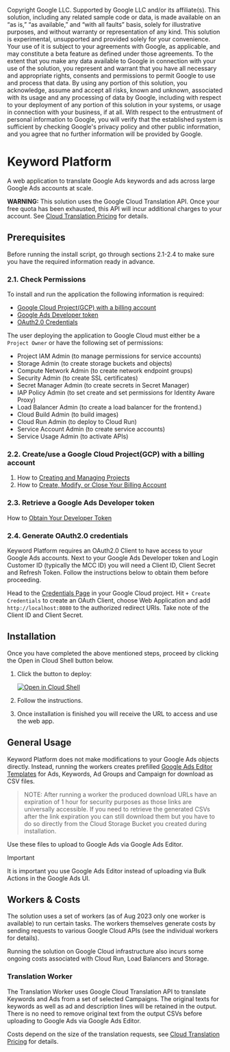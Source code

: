 Copyright Google LLC. Supported by Google LLC and/or its affiliate(s). This
solution, including any related sample code or data, is made available on an
“as is,” “as available,” and “with all faults” basis, solely for illustrative
purposes, and without warranty or representation of any kind. This solution is
experimental, unsupported and provided solely for your convenience. Your use of
it is subject to your agreements with Google, as applicable, and may constitute
a beta feature as defined under those agreements.  To the extent that you make
any data available to Google in connection with your use of the solution, you
represent and warrant that you have all necessary and appropriate rights,
consents and permissions to permit Google to use and process that data. By using
any portion of this solution, you acknowledge, assume and accept all risks,
known and unknown, associated with its usage and any processing of data by
Google, including with respect to your deployment of any portion of this
solution in your systems, or usage in connection with your business, if at all.
With respect to the entrustment of personal information to Google, you will
verify that the established system is sufficient by checking Google's privacy
policy and other public information, and you agree that no further information
will be provided by Google.

# Keyword Platform

A web application to translate Google Ads keywords and ads across large Google
Ads accounts at scale.

__WARNING:__ This solution uses the Google Cloud Translation API. Once your free
quota has been exhausted, this API will incur additional charges to your
account. See [Cloud Translation Pricing](https://cloud.google.com/translate/pricing)
for details.

## Prerequisites
Before running the install script, go through sections 2.1-2.4 to make sure you
have the required information ready in advance.

### 2.1. Check Permissions

To install and run the application the following information is required:

*   [Google Cloud Project(GCP) with a billing account](#22-createuse-a-google-cloud-projectgcp-with-a-billing-account)
*   [Google Ads Developer token](#23-retrieve-a-google-ads-developer-token)
*   [OAuth2.0 Credentials](#24-generate-oauth20-credentials)

The user deploying the application to Google Cloud must either be a
`Project Owner` or have the following set of permissions:

*   Project IAM Admin (to manage permissions for service accounts)
*   Storage Admin (to create storage buckets and objects)
*   Compute Network Admin (to create network endpoint groups)
*   Security Admin (to create SSL certificates)
*   Secret Manager Admin (to create secrets in Secret Manager)
*   IAP Policy Admin (to set create and set permissions for Identity Aware Proxy)
*   Load Balancer Admin (to create a load balancer for the frontend.)
*   Cloud Build Admin (to build images)
*   Cloud Run Admin (to deploy to Cloud Run)
*   Service Account Admin (to create service accounts)
*   Service Usage Admin (to activate APIs)


### 2.2. Create/use a Google Cloud Project(GCP) with a billing account

1.  How to [Creating and Managing Projects][create_gcp]
2.  How to [Create, Modify, or Close Your Billing Account][billing_gcp]

[create_gcp]: https://cloud.google.com/resource-manager/docs/creating-managing-projects
[billing_gcp]: https://cloud.google.com/billing/docs/how-to/manage-billing-account

### 2.3. Retrieve a Google Ads Developer token

How to [Obtain Your Developer Token][obtain_dev_token]

[obtain_dev_token]: https://developers.google.com/google-ads/api/docs/first-call/dev-token

### 2.4. Generate OAuth2.0 credentials

Keyword Platform requires an OAuth2.0 Client to have access to your Google
Ads accounts. Next to your Google Ads Developer token and Login Customer ID
(typically the MCC ID) you will need a Client ID, Client Secret and Refresh
Token. Follow the instructions below to obtain them before proceeding.

Head to the [Credentials Page](https://console.cloud.google.com/apis/credentials)
in your Google Cloud project. Hit `+ Create Credentials` to create an OAuth
Client, choose Web Application and add `http://localhost:8080` to the
authorized redirect URIs. Take note of the Client ID and Client Secret.

## Installation

Once you have completed the above mentioned steps, proceed by clicking the Open
in Cloud Shell button below.

1.  Click the button to deploy:

    [![Open in Cloud Shell](https://gstatic.com/cloudssh/images/open-btn.svg)](https://shell.cloud.google.com/cloudshell/editor?cloudshell_git_repo=https%3A%2F%2Fgithub.com%2Fgoogle-marketing-solutions%2Fkeyword_platform&cloudshell_git_branch=main&cloudshell_tutorial=setup%2Fdocs%2Finstall.md&show=terminal)

1.  Follow the instructions.

1.  Once installation is finished you will receive the URL to access and use the
    web app.

## General Usage

Keyword Platform does not make modifications to your Google Ads objects
directly. Instead, running the workers creates prefilled [Google Ads Editor
Templates](https://support.google.com/google-ads/answer/10702525?hl=en) for Ads,
Keywords, Ad Groups and Campaign for download as CSV files.

> NOTE: After running a worker the produced download URLs have an expiration of
> 1 hour for security purposes as those links are universally accessible. If you
> need to retrieve the generated CSVs after the link expiration you can still
> download them but you have to do so directly from the Cloud Storage Bucket you
> created during installation.

Use these files to upload to Google Ads via Google Ads Editor.

> [!IMPORTANT]
> It is important you use Google Ads Editor instead of uploading via Bulk Actions in the Google Ads UI.

## Workers & Costs
The solution uses a set of workers (as of Aug 2023 only one worker is available)
to run certain tasks. The workers themselves generate costs by sending requests
to various Google Cloud APIs (see the individual workers for details).

Running the solution on Google Cloud infrastructure also incurs some ongoing 
costs associated with Cloud Run, Load Balancers and Storage.

### Translation Worker

The Translation Worker uses Google Cloud Translation API to translate Keywords
and Ads from a set of selected Campaigns. The original texts for keywords as
well as ad and description lines will be retained in the output. There is no
need to remove original text from the output CSVs before uploading to Google Ads
via Google Ads Editor.

Costs depend on the size of the translation requests, see
[Cloud Translation Pricing](https://cloud.google.com/translate/pricing) for
details.

